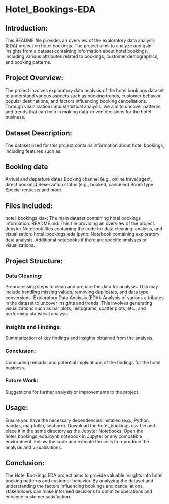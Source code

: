 # Hotel_Bookings-EDA
## Introduction:
This README file provides an overview of the exploratory data analysis (EDA) project on hotel bookings. The project aims to analyze and gain insights from a dataset containing information about hotel bookings, including various attributes related to bookings, customer demographics, and booking patterns.

## Project Overview:
The project involves exploratory data analysis of the hotel bookings dataset to understand various aspects such as booking trends, customer behavior, popular destinations, and factors influencing booking cancellations. Through visualizations and statistical analysis, we aim to uncover patterns and trends that can help in making data-driven decisions for the hotel business.

## Dataset Description:
The dataset used for this project contains information about hotel bookings, including features such as:

## Booking date
Arrival and departure dates
Booking channel (e.g., online travel agent, direct booking)
Reservation status (e.g., booked, canceled)
Room type
Special requests
and more.
## Files Included:

hotel_bookings.xlsx: The main dataset containing hotel bookings information.
README.md: This file providing an overview of the project.
Jupyter Notebook files containing the code for data cleaning, analysis, and visualization:
hotel_bookings_eda.ipynb: Notebook containing exploratory data analysis.
Additional notebooks if there are specific analyses or visualizations.
## Project Structure:

### Data Cleaning: 
Preprocessing steps to clean and prepare the data for analysis. This may include handling missing values, removing duplicates, and data type conversions.
Exploratory Data Analysis (EDA): Analysis of various attributes in the dataset to uncover insights and trends. This involves generating visualizations such as bar plots, histograms, scatter plots, etc., and performing statistical analysis.
### Insights and Findings: 
Summarization of key findings and insights obtained from the analysis.
### Conclusion:
Concluding remarks and potential implications of the findings for the hotel business.
### Future Work: 
Suggestions for further analysis or improvements to the project.
## Usage:

Ensure you have the necessary dependencies installed (e.g., Python, pandas, matplotlib, seaborn).
Download the hotel_bookings.csv file and place it in the same directory as the Jupyter Notebooks.
Open the hotel_bookings_eda.ipynb notebook in Jupyter or any compatible environment.
Follow the code and execute the cells to reproduce the analysis and visualizations.
## Conclusion:
The Hotel Bookings EDA project aims to provide valuable insights into hotel booking patterns and customer behavior. By analyzing the dataset and understanding the factors influencing bookings and cancellations, stakeholders can make informed decisions to optimize operations and enhance customer satisfaction.
